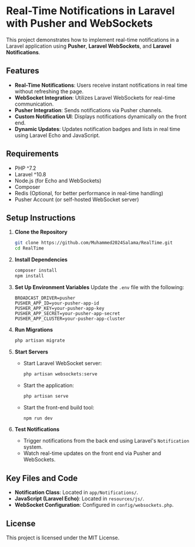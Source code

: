 # Real-Time Notifications in Laravel with Pusher and WebSockets

This project demonstrates how to implement real-time notifications in a Laravel application using **Pusher**, **Laravel WebSockets**, and **Laravel Notifications**.

## Features
- **Real-Time Notifications**: Users receive instant notifications in real time without refreshing the page.
- **WebSocket Integration**: Utilizes Laravel WebSockets for real-time communication.
- **Pusher Integration**: Sends notifications via Pusher channels.
- **Custom Notification UI**: Displays notifications dynamically on the front end.
- **Dynamic Updates**: Updates notification badges and lists in real time using Laravel Echo and JavaScript.

## Requirements
- PHP ^7.2
- Laravel ^10.8
- Node.js (for Echo and WebSockets)
- Composer
- Redis (Optional, for better performance in real-time handling)
- Pusher Account (or self-hosted WebSocket server)

## Setup Instructions

1. **Clone the Repository**
   ```bash
   git clone https://github.com/Muhammed2024Salama/RealTime.git
   cd RealTime
   ```

2. **Install Dependencies**
   ```bash
   composer install
   npm install
   ```

3. **Set Up Environment Variables**
   Update the `.env` file with the following:
   ```env
   BROADCAST_DRIVER=pusher
   PUSHER_APP_ID=your-pusher-app-id
   PUSHER_APP_KEY=your-pusher-app-key
   PUSHER_APP_SECRET=your-pusher-app-secret
   PUSHER_APP_CLUSTER=your-pusher-app-cluster
   ```

4. **Run Migrations**
   ```bash
   php artisan migrate
   ```

5. **Start Servers**
    - Start Laravel WebSocket server:
      ```bash
      php artisan websockets:serve
      ```
    - Start the application:
      ```bash
      php artisan serve
      ```
    - Start the front-end build tool:
      ```bash
      npm run dev
      ```

6. **Test Notifications**
    - Trigger notifications from the back end using Laravel's `Notification` system.
    - Watch real-time updates on the front end via Pusher and WebSockets.

## Key Files and Code
- **Notification Class**: Located in `app/Notifications/`.
- **JavaScript (Laravel Echo)**: Located in `resources/js/`.
- **WebSocket Configuration**: Configured in `config/websockets.php`.

## License
This project is licensed under the MIT License.

